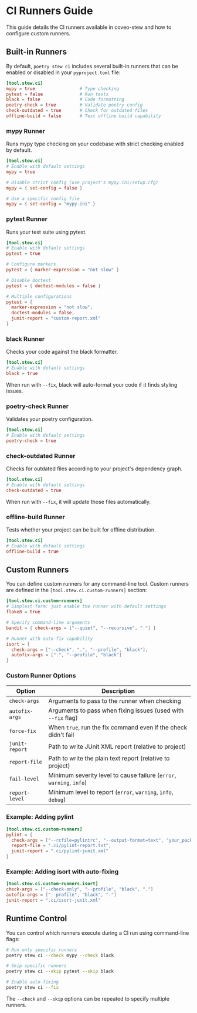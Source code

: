 # CI Runners Guide

This guide details the CI runners available in coveo-stew and how to configure custom runners.

## Built-in Runners

By default, `poetry stew ci` includes several built-in runners that can be enabled or disabled in your `pyproject.toml` file:

```toml
[tool.stew.ci]
mypy = true                 # Type checking
pytest = false              # Run tests
black = false               # Code formatting
poetry-check = true         # Validate poetry config
check-outdated = true       # Check for outdated files
offline-build = false       # Test offline build capability
```

### mypy Runner

Runs mypy type checking on your codebase with strict checking enabled by default.

```toml
[tool.stew.ci]
# Enable with default settings
mypy = true

# Disable strict config (use project's mypy.ini/setup.cfg)
mypy = { set-config = false }

# Use a specific config file
mypy = { set-config = "mypy.ini" }
```

### pytest Runner

Runs your test suite using pytest.

```toml
[tool.stew.ci]
# Enable with default settings
pytest = true

# Configure markers
pytest = { marker-expression = "not slow" }

# Disable doctest
pytest = { doctest-modules = false }

# Multiple configurations
pytest = { 
  marker-expression = "not slow", 
  doctest-modules = false,
  junit-report = "custom-report.xml"
}
```

### black Runner

Checks your code against the black formatter.

```toml
[tool.stew.ci]
# Enable with default settings
black = true
```

When run with `--fix`, black will auto-format your code if it finds styling issues.

### poetry-check Runner

Validates your poetry configuration.

```toml
[tool.stew.ci]
# Enable with default settings
poetry-check = true
```

### check-outdated Runner

Checks for outdated files according to your project's dependency graph.

```toml
[tool.stew.ci]
# Enable with default settings
check-outdated = true
```

When run with `--fix`, it will update those files automatically.

### offline-build Runner

Tests whether your project can be built for offline distribution.

```toml
[tool.stew.ci]
# Enable with default settings
offline-build = true
```

## Custom Runners

You can define custom runners for any command-line tool. Custom runners are defined in the `[tool.stew.ci.custom-runners]` section:

```toml
[tool.stew.ci.custom-runners]
# Simplest form: just enable the runner with default settings
flake8 = true

# Specify command-line arguments
bandit = { check-args = ["--quiet", "--recursive", "."] }

# Runner with auto-fix capability
isort = { 
  check-args = ["--check", ".", "--profile", "black"],
  autofix-args = [".", "--profile", "black"]
}
```

### Custom Runner Options

| Option | Description |
|--------|-------------|
| `check-args` | Arguments to pass to the runner when checking |
| `autofix-args` | Arguments to pass when fixing issues (used with `--fix` flag) |
| `force-fix` | When `true`, run the fix command even if the check didn't fail |
| `junit-report` | Path to write JUnit XML report (relative to project) |
| `report-file` | Path to write the plain text report (relative to project) |
| `fail-level` | Minimum severity level to cause failure (`error`, `warning`, `info`) |
| `report-level` | Minimum level to report (`error`, `warning`, `info`, `debug`) |

### Example: Adding pylint

```toml
[tool.stew.ci.custom-runners]
pylint = { 
  check-args = ["--rcfile=pylintrc", "--output-format=text", "your_package"],
  report-file = ".ci/pylint-report.txt",
  junit-report = ".ci/pylint-junit.xml"
}
```

### Example: Adding isort with auto-fixing

```toml
[tool.stew.ci.custom-runners.isort]
check-args = ["--check-only", "--profile", "black", "."]
autofix-args = ["--profile", "black", "."]
junit-report = ".ci/isort-junit.xml"
```

## Runtime Control

You can control which runners execute during a CI run using command-line flags:

```bash
# Run only specific runners
poetry stew ci --check mypy --check black

# Skip specific runners
poetry stew ci --skip pytest --skip black

# Enable auto-fixing
poetry stew ci --fix
```

The `--check` and `--skip` options can be repeated to specify multiple runners.
